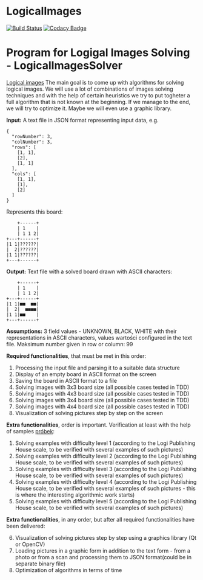 # LogicalImages
[![Build Status](https://www.travis-ci.org/LordLukin/LogicalImages.svg?branch=master)](https://www.travis-ci.org/LordLukin/LogicalImages) 
[![Codacy Badge](https://api.codacy.com/project/badge/Grade/a43fc0aad42c42c19499964f519d2e0e)](https://app.codacy.com/app/LordLukin/LogicalImages?utm_source=github.com&utm_medium=referral&utm_content=LordLukin/LogicalImages&utm_campaign=Badge_Grade_Settings)

Program for Logigal Images Solving - LogicalImagesSolver
===================
[Logical images](https://www.wydawnictwologi.pl/obrazki-logiczne)
The main goal is to come up with algorithms for solving logical images. We will use a lot of combinations of images solving techniques and with the help of certain heuristics we try to put togheter a full algorithm that is not known at the beginning. 
 If we manage to the end, we will try to optimize it. Maybe we will even use a graphic library.

**Input:**
A text file in JSON format representing input data, e.g.

```
{
  "rowNumber": 3,
  "colNumber": 3,
  "rows": [
    [1, 1],
    [2],
    [1, 1]
  ],
  "cols": [
    [1, 1],
    [1],
    [2]
  ]
}
```

Represents this board:
```
    +------+
    | 1    |
    | 1 1 2|
+---+------+
|1 1|??????|
|  2|??????|
|1 1|??????|
+---+------+
```

**Output:**
Text file with a solved board drawn with ASCII characters:
```
    +------+
    | 1    |
    | 1 1 2|
+---+------+
|1 1|■■  ■■|
|  2|  ■■■■|
|1 1|■■    |
+---+------+
```

**Assumptions:**
3 field values - UNKNOWN, BLACK, WHITE with their representations in ASCII characters, values  wartości configured in the text file.
Maksimum number given in row or column: 99

**Required functionalities**, that must be met in this order:

1. Processing the input file and parsing it to a suitable data structure
2. Display of an empty board in ASCII format on the screen
3. Saving the board in ASCII format to a file
4. Solving images with 3x3 board size (all possible cases tested in TDD)
5. Solving images with 4x3 board size (all possible cases tested in TDD)
6. Solving images with 3x4 board size (all possible cases tested in TDD)
7. Solving images with 4x4 board size (all possible cases tested in TDD)
8. Visualization of solving pictures step by step on the screen

**Extra functionalities**, order is important. Verification at least with the help of samples [próbek](https://www.wydawnictwologi.pl/pliki/probkaOL.pdf):

1. Solving examples with difficulty level 1 (according to the Logi Publishing House scale, to be verified with several examples of such pictures)
2. Solving examples with difficulty level 2 (according to the Logi Publishing House scale, to be verified with several examples of such pictures)
3. Solving examples with difficulty level 3 (according to the Logi Publishing House scale, to be verified with several examples of such pictures)
4. Solving examples with difficulty level 4 (according to the Logi Publishing House scale, to be verified with several examples of such pictures - this is where the interesting algorithmic work starts)
5. Solving examples with difficulty level 5 (according to the Logi Publishing House scale, to be verified with several examples of such pictures)

**Extra functionalities**, in any order, but after all required functionalities have been delivered:

6. Visualization of solving pictures step by step using a graphics library (Qt or OpenCV)
7. Loading pictures in a graphic form in addition to the text form - from a photo or from a scan and processing them to JSON format(could be in separate binary file)
8. Optimization of algorithms in terms of time 

